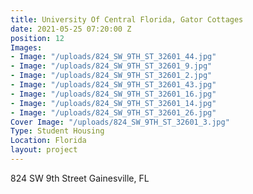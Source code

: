```yaml
---
title: University Of Central Florida, Gator Cottages
date: 2021-05-25 07:20:00 Z
position: 12
Images:
- Image: "/uploads/824_SW_9TH_ST_32601_44.jpg"
- Image: "/uploads/824_SW_9TH_ST_32601_9.jpg"
- Image: "/uploads/824_SW_9TH_ST_32601_2.jpg"
- Image: "/uploads/824_SW_9TH_ST_32601_43.jpg"
- Image: "/uploads/824_SW_9TH_ST_32601_16.jpg"
- Image: "/uploads/824_SW_9TH_ST_32601_14.jpg"
- Image: "/uploads/824_SW_9TH_ST_32601_26.jpg"
Cover Image: "/uploads/824_SW_9TH_ST_32601_3.jpg"
Type: Student Housing
Location: Florida
layout: project
---
```


824 SW 9th Street Gainesville, FL